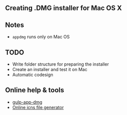 ## Creating .DMG installer for Mac OS X


## Notes
*  ```appdmg``` runs only on Mac OS

## TODO
* Write folder structure for preparing the installer
* Create an installer and test it on Mac
* Automatic codesign

## Online help & tools
* [gulp-app-dmg](https://www.npmjs.com/package/gulp-appdmg)
* [Online icns file generator](https://iconverticons.com/online/)

